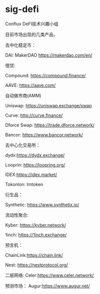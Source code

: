 # sig-defi
Conflux DeFI技术兴趣小组

目前市场出现的几类产品，



去中化稳定币：

DAI: MakerDAO https://makerdao.com/en/

借贷:

Compound: https://compound.finance/

AAVE: https://aave.com/

自动做市商(AMM)

Uniswap: https://uniswap.exchange/swap

Curve: http://curve.finance/

Dforce Swap: https://trade.dforce.network/

Bancor: https://www.bancor.network/

去中心化交易所：

dydx:https://dydx.exchange/

Looprin: https://loopring.org/

IDEX:https://idex.market/

Tokonlon: Imtoken

衍生品：

Synthetic: https://www.synthetix.io/

流动性聚合:

Kyber: https://kyber.network/

1inch: https://1inch.exchange/

预言机：

ChainLink:https://chain.link/

Nest: https://nestprotocol.org/

二层网络:
Celer:https://www.celer.network/

预测市场：
Augur:https://www.augur.net/

